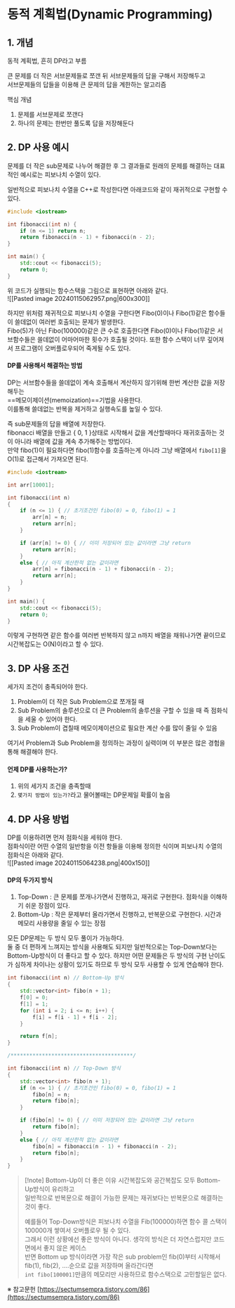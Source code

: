 # 동적 계획법(Dynamic Programming)

## 1. 개념

동적 계획법, 흔히 DP라고 부름  

큰 문제를 더 작은 서브문제들로 쪼갠 뒤 서브문제들의 답을 구해서 저장해두고  
서브문제들의 답들을 이용해 큰 문제의 답을 계한하는 알고리즘  

핵심 개념
1) 문제를 서브문제로 쪼갠다
2) 하나의 문제는 한번만 풀도록 답을 저장해둔다


## 2. DP 사용 예시

문제를 더 작은 sub문제로 나누어 해결한 후 그 결과들로 원래의 문제를 해결하는 대표적인 예시로는 피보나치 수열이 있다.  

일반적으로 피보나치 수열을 C++로 작성한다면 아래코드와 같이 재귀적으로 구현할 수 있다.  
```C++
#include <iostream>

int fibonacci(int n) {
	if (n <= 1) return n;
	return fibonacci(n - 1) + fibonacci(n - 2);
}

int main() {
	std::cout << fibonacci(5);
	return 0;
}
```
위 코드가 실행되는 함수스택을 그림으로 표현하면 아래와 같다.  
![[Pasted image 20240115062957.png|600x300]]  

하지만 위처럼 재귀적으로 피보나치 수열을 구한다면 Fibo(0)이나 Fibo(1)같은 함수들이 쓸데없이 여러번 호출되는 문제가 발생한다.  
Fibo(5)가 아닌 Fibo(100000)같은 큰 수로 호출한다면 Fibo(0)이나 Fibo(1)같은 서브함수들은 쓸데없이 어마어마한 횟수가 호출될 것이다.
또한 함수 스택이 너무 깊어져서 프로그램이 오버플로우되어 죽게될 수도 있다.  

#### DP를 사용해서 해결하는 방법
DP는 서브함수들을 쓸데없이 계속 호출해서 계산하지 않기위해 한번 계산한 값을 저장해두는  
==메모이제이션(memoization)==기법을 사용한다.  
이를통해 쓸데없는 반복을 제거하고 실행속도를 높일 수 있다.

즉 sub문제들의 답을 배열에 저장한다.  
fibonacci 배열을 만들고 { 0, 1 }상태로 시작해서 값을 계산할때마다 재귀호출하는 것이 아니라 배열에 값을 계속 추가해주는 방법이다.  
만약 fibo(1)이 필요하다면 fibo(1)함수를 호출하는게 아니라 그냥 배열에서 `fibo[1]`을 O(1)로 접근해서 가져오면 된다.  
```C++
#include <iostream>

int arr[10001];

int fibonacci(int n)
{
	if (n <= 1) { // 초기조건인 fibo(0) = 0, fibo(1) = 1
		arr[n] = n;
		return arr[n];
	}

	if (arr[n] != 0) { // 이미 저장되어 있는 값이라면 그냥 return
		return arr[n];
	}
	else { // 아직 계산한적 없는 값이라면
		arr[n] = fibonacci(n - 1) + fibonacci(n - 2);
		return arr[n];
	}
}

int main() {
	std::cout << fibonacci(5);
	return 0;
}
```
이렇게 구현하면 같은 함수를 여러번 반복하지 않고 n까지 배열을 채워나가면 끝이므로 시간복잡도는 O(N)이라고 할 수 있다.  


## 3. DP 사용 조건

세가지 조건이 충족되어야 한다.  
1) Problem이 더 작은 Sub Problem으로 쪼개질 때
2) Sub Problem의 솔루션으로 더 큰 Problem의 솔루션을 구할 수 있을 때
	즉 점화식을 세울 수 있어야 한다.
3) Sub Problem이 겹칠때
	메모이제이션으로 필요한 계산 수를 많이 줄일 수 있음

여기서 Problem과 Sub Problem을 정의하는 과정이 실력이며 이 부분은 많은 경험을 통해 해결해야 한다.  

#### 언제 DP를 사용하는가?
1) 위의 세가지 조건을 충족할때
2) `몇가지 방법이 있는가?`라고 물어볼때는 DP문제일 확률이 높음


## 4. DP 사용 방법

DP를 이용하려면 먼저 점화식을 세워야 한다.  
점화식이란 어떤 수열의 일반항을 이전 항들을 이용해 정의한 식이며 피보나치 수열의 점화식은 아래와 같다.  
![[Pasted image 20240115064238.png|400x150]]  

#### DP의 두가지 방식
1) Top-Down : 큰 문제를 쪼개나가면서 진행하고, 재귀로 구현한다. 점화식을 이해하기 쉬운 장점이 있다.  
2) Bottom-Up : 작은 문제부터 올라가면서 진행하고, 반복문으로 구현한다. 시간과 메모리 사용량을 줄일 수 있는 장점

모든 DP문제는 두 방식 모두 풀이가 가능하다.  
둘 중 더 편하게 느껴지는 방식을 사용해도 되지만 일반적으로는 Top-Down보다는 Bottom-Up방식이 더 좋다고 할 수 있다.
하지만 어떤 문제들은 두 방식의 구현 난이도가 심하게 차이나는 상황이 있기도 하므로 두 방식 모두 사용할 수 있게 연습해야 한다.
```C++
int fibonacci(int n) // Bottom-Up 방식
{
	std::vector<int> fibo(n + 1);
	f[0] = 0;
	f[1] = 1;
	for (int i = 2; i <= n; i++) {
		f[i] = f[i - 1] + f[i - 2];
	}

	return f[n];
}

/***************************************/

int fibonacci(int n) // Top-Down 방식
{
	std::vector<int> fibo(n + 1);
	if (n <= 1) { // 초기조건인 fibo(0) = 0, fibo(1) = 1
		fibo[n] = n;
		return fibo[n];
	}

	if (fibo[n] != 0) { // 이미 저장되어 있는 값이라면 그냥 return
		return fibo[n];
	}
	else { // 아직 계산한적 없는 값이라면
		fibo[n] = fibonacci(n - 1) + fibonacci(n - 2);
		return fibo[n];
	}
}​
```

>[!note] Bottom-Up이 더 좋은 이유
> 시간복잡도와 공간복잡도 모두 Bottom-Up방식이 유리하고  
> 일반적으로 반복문으로 해결이 가능한 문제는 재귀보다는 반복문으로 해결하는것이 좋다.  
> 
> 예를들어 Top-Down방식은 피보나치 수열을 Fib(100000)하면 함수 콜 스택이 100000개 쌓여서 오버플로우 될 수 있다.  
> 그래서 이런 상황에선 좋은 방식이 아니다. 생각의 방식은 더 자연스럽지만 코드면에서 좋지 않은 케이스  
> 반면 Bottom up 방식이라면 가장 작은 sub problem인 fib(0)부터 시작해서 fib(1), fib(2), ....순으로 값을 저장하며 올라간다면  
> `int fibo[100001]`만큼의 메모리만 사용하므로 함수스택으로 고민할일은 없다.




※ 참고문헌
[https://sectumsempra.tistory.com/86](https://sectumsempra.tistory.com/86)